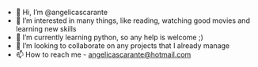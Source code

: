 - 👋 Hi, I’m @angelicascarante
- 👀 I’m interested in many things, like reading, watching good movies and learning new skills
- 🌱 I’m currently learning python, so any help is welcome ;)
- 💞️ I’m looking to collaborate on any projects that I already manage
- 📫 How to reach me - angelicascarante@hotmail.com

<!---
angelicascarante/angelicascarante is a ✨ special ✨ repository because its `README.md` (this file) appears on your GitHub profile.
You can click the Preview link to take a look at your changes.
--->
